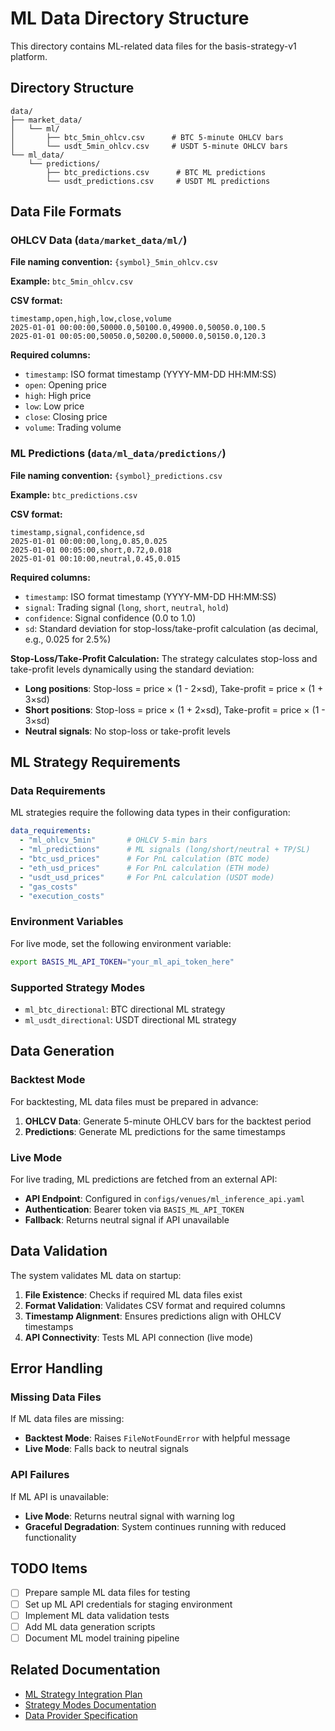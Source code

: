 # ML Data Directory Structure

This directory contains ML-related data files for the basis-strategy-v1 platform.

## Directory Structure

```
data/
├── market_data/
│   └── ml/
│       ├── btc_5min_ohlcv.csv      # BTC 5-minute OHLCV bars
│       └── usdt_5min_ohlcv.csv     # USDT 5-minute OHLCV bars
└── ml_data/
    └── predictions/
        ├── btc_predictions.csv      # BTC ML predictions
        └── usdt_predictions.csv     # USDT ML predictions
```

## Data File Formats

### OHLCV Data (`data/market_data/ml/`)

**File naming convention:** `{symbol}_5min_ohlcv.csv`

**Example:** `btc_5min_ohlcv.csv`

**CSV format:**
```csv
timestamp,open,high,low,close,volume
2025-01-01 00:00:00,50000.0,50100.0,49900.0,50050.0,100.5
2025-01-01 00:05:00,50050.0,50200.0,50000.0,50150.0,120.3
```

**Required columns:**
- `timestamp`: ISO format timestamp (YYYY-MM-DD HH:MM:SS)
- `open`: Opening price
- `high`: High price
- `low`: Low price
- `close`: Closing price
- `volume`: Trading volume

### ML Predictions (`data/ml_data/predictions/`)

**File naming convention:** `{symbol}_predictions.csv`

**Example:** `btc_predictions.csv`

**CSV format:**
```csv
timestamp,signal,confidence,sd
2025-01-01 00:00:00,long,0.85,0.025
2025-01-01 00:05:00,short,0.72,0.018
2025-01-01 00:10:00,neutral,0.45,0.015
```

**Required columns:**
- `timestamp`: ISO format timestamp (YYYY-MM-DD HH:MM:SS)
- `signal`: Trading signal (`long`, `short`, `neutral`, `hold`)
- `confidence`: Signal confidence (0.0 to 1.0)
- `sd`: Standard deviation for stop-loss/take-profit calculation (as decimal, e.g., 0.025 for 2.5%)

**Stop-Loss/Take-Profit Calculation:**
The strategy calculates stop-loss and take-profit levels dynamically using the standard deviation:
- **Long positions**: Stop-loss = price × (1 - 2×sd), Take-profit = price × (1 + 3×sd)
- **Short positions**: Stop-loss = price × (1 + 2×sd), Take-profit = price × (1 - 3×sd)
- **Neutral signals**: No stop-loss or take-profit levels

## ML Strategy Requirements

### Data Requirements

ML strategies require the following data types in their configuration:

```yaml
data_requirements:
  - "ml_ohlcv_5min"       # OHLCV 5-min bars
  - "ml_predictions"      # ML signals (long/short/neutral + TP/SL)
  - "btc_usd_prices"      # For PnL calculation (BTC mode)
  - "eth_usd_prices"      # For PnL calculation (ETH mode)
  - "usdt_usd_prices"     # For PnL calculation (USDT mode)
  - "gas_costs"
  - "execution_costs"
```

### Environment Variables

For live mode, set the following environment variable:

```bash
export BASIS_ML_API_TOKEN="your_ml_api_token_here"
```

### Supported Strategy Modes

- `ml_btc_directional`: BTC directional ML strategy
- `ml_usdt_directional`: USDT directional ML strategy

## Data Generation

### Backtest Mode

For backtesting, ML data files must be prepared in advance:

1. **OHLCV Data**: Generate 5-minute OHLCV bars for the backtest period
2. **Predictions**: Generate ML predictions for the same timestamps

### Live Mode

For live trading, ML predictions are fetched from an external API:

- **API Endpoint**: Configured in `configs/venues/ml_inference_api.yaml`
- **Authentication**: Bearer token via `BASIS_ML_API_TOKEN`
- **Fallback**: Returns neutral signal if API unavailable

## Data Validation

The system validates ML data on startup:

1. **File Existence**: Checks if required ML data files exist
2. **Format Validation**: Validates CSV format and required columns
3. **Timestamp Alignment**: Ensures predictions align with OHLCV timestamps
4. **API Connectivity**: Tests ML API connection (live mode)

## Error Handling

### Missing Data Files

If ML data files are missing:
- **Backtest Mode**: Raises `FileNotFoundError` with helpful message
- **Live Mode**: Falls back to neutral signals

### API Failures

If ML API is unavailable:
- **Live Mode**: Returns neutral signal with warning log
- **Graceful Degradation**: System continues running with reduced functionality

## TODO Items

- [ ] Prepare sample ML data files for testing
- [ ] Set up ML API credentials for staging environment
- [ ] Implement ML data validation tests
- [ ] Add ML data generation scripts
- [ ] Document ML model training pipeline

## Related Documentation

- [ML Strategy Integration Plan](../ml-strategy-integration.plan.md)
- [Strategy Modes Documentation](../../docs/MODES.md)
- [Data Provider Specification](../../docs/specs/09_DATA_PROVIDER.md)
